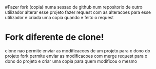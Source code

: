 #Fazer fork (copia) numa sessao de github num repositorio de outro utilizador
alterar esse projeto
fazer request com as alteracoes para esse utilizador
e criada uma copia quando e feito o request


# Fork diferente de clone!
  clone nao permite enviar as modificacoes de um projeto para o dono do projeto
  fork permite enviar as modificacoes com merge request para o dono do projeto e criar uma  copia para quem modificou o mesmo
